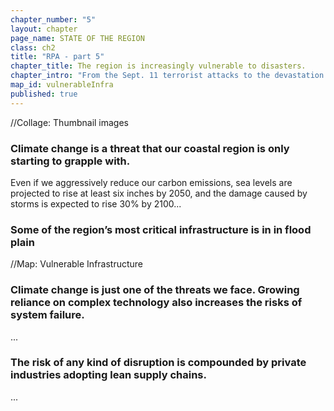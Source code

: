 ```yaml
---
chapter_number: "5"
layout: chapter
page_name: STATE OF THE REGION
class: ch2
title: "RPA - part 5"
chapter_title: The region is increasingly vulnerable to disasters.
chapter_intro: "From the Sept. 11 terrorist attacks to the devastation of Hurricanes Sandy and Irene, catastrophic events have exposed the tri-state region’s vulnerability to disasters of all kinds. Lives are senselessly lost. Daily life is disrupted. And the economic toll registers in the billions of dollars. Less devastating events, including severe storms and heat waves, the 2003 blackout in the Northeast and more commonplace interruptions to our transportation, electric and communications networks all take a toll."
map_id: vulnerableInfra
published: true
---
```


//Collage: Thumbnail images


### Climate change is a threat that our coastal region is only starting to grapple with.
Even if we aggressively reduce our carbon emissions, sea levels are projected to rise at least six inches by 2050, and the damage caused by storms is expected to rise 30% by 2100...

### Some of the region’s most critical infrastructure is in in flood plain
//Map: Vulnerable Infrastructure

### Climate change is just one of the threats we face. Growing reliance on complex technology also increases the risks of system failure.
...

### The risk of any kind of disruption is compounded by private industries adopting lean supply chains.
...
